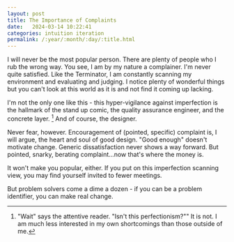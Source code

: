 ```yaml
---
layout: post
title: The Importance of Complaints
date:   2024-03-14 10:22:41
categories: intuition iteration
permalink: /:year/:month/:day/:title.html
---
```


I will never be the most popular person.  There are plenty of people who I rub the wrong way.  You see, I am by my nature a complainer.  I'm never quite satisfied. Like the Terminator, I am constantly scanning my environment and evaluating and judging.  I notice plenty of wonderful things but you can't look at this world as it is and not find it coming up lacking.  

I'm not the only one like this - this hyper-vigilance against imperfection is the hallmark of the stand up comic, the quality assurance engineer, and the concrete layer.  [^1] And of course, the designer.

Never fear, however.  Encouragement of (pointed, specific) complaint is, I will argue, the heart and soul of good design.  "Good enough" doesn't motivate change.  Generic dissatisfaction never shows a way forward.  But pointed, snarky, berating complaint...now that's where the money is. 

It won't make you popular, either.  If you put on this imperfection scanning view, you may find yourself invited to fewer meetings. 

But problem solvers come a dime a dozen - if you can be a problem identifier, you can make real change.


[^1]: "Wait" says the attentive reader.  "Isn't this perfectionism?""  It is not.  I am much less interested in my own shortcomings than those outside of me.